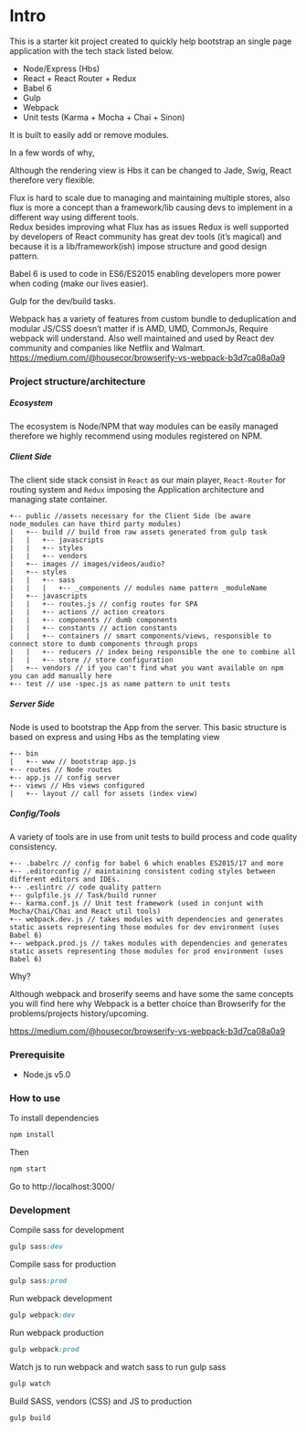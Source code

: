 Intro
======================

This is a starter kit project created to quickly help bootstrap an single page application with the tech stack listed below.

- Node/Express (Hbs)
- React + React Router + Redux
- Babel 6
- Gulp
- Webpack
- Unit tests (Karma + Mocha + Chai + Sinon)

It is built to easily add or remove modules.

In a few words of why,

Although the rendering view is Hbs it can be changed to Jade, Swig, React therefore very flexible.

Flux is hard to scale due to managing and maintaining multiple stores, also flux is more a concept than a framework/lib causing devs to implement in a different way using different tools. <br>
Redux besides improving what Flux has as issues Redux is well supported by developers of React community has great dev tools (it’s magical) and because it is a lib/framework(ish) impose structure and good design pattern.

Babel 6 is used to code in ES6/ES2015 enabling developers more power when coding (make our lives easier).

Gulp for the dev/build tasks.

Webpack has a variety of features from custom bundle to deduplication and modular JS/CSS doesn’t matter if is AMD, UMD, CommonJs, Require webpack will understand.
Also well maintained and used by React dev community and companies like Netflix and Walmart.
https://medium.com/@housecor/browserify-vs-webpack-b3d7ca08a0a9

### Project structure/architecture

##### Ecosystem

The ecosystem is Node/NPM that way modules can be easily managed therefore we highly recommend using modules registered on NPM.

##### Client Side

The client side stack consist in `React` as our main player, `React-Router` for routing system and `Redux` imposing the Application architecture and managing state container.

```
+-- public //assets necessary for the Client Side (be aware node_modules can have third party modules)
|   +-- build // build from raw assets generated from gulp task
|   |	+-- javascripts
|   |	+-- styles
|   |	+-- vendors
|   +-- images // images/videos/audio?
|   +-- styles
|   |	+-- sass
|   |	|	+-- _components // modules name pattern _moduleName
|   +-- javascripts
|   |	+-- routes.js // config routes for SPA
|   |	+-- actions // action creators
|   |	+-- components // dumb components
|   |	+-- constants // action constants
|   |	+-- containers // smart components/views, responsible to connect store to dumb components through props
|   |	+-- reducers // index being responsible the one to combine all
|   |	+-- store // store configuration
|   +-- vendors // if you can't find what you want available on npm you can add manually here
+-- test // use -spec.js as name pattern to unit tests
```

##### Server Side

Node is used to bootstrap the App from the server. This basic structure is based on express and using Hbs as the templating view

```
+-- bin
|   +-- www // bootstrap app.js
+-- routes // Node routes
+-- app.js // config server
+-- views // Hbs views configured 
|   +-- layout // call for assets (index view)
```

##### Config/Tools

A variety of tools are in use from unit tests to build process and code quality consistency.

```
+-- .babelrc // config for babel 6 which enables ES2015/17 and more
+-- .editorconfig // maintaining consistent coding styles between different editors and IDEs.
+-- .eslintrc // code quality pattern
+-- gulpfile.js // Task/build runner
+-- karma.conf.js // Unit test framework (used in conjunt with Mocha/Chai/Chai and React util tools)
+-- webpack.dev.js // takes modules with dependencies and generates static assets representing those modules for dev environment (uses Babel 6)
+-- webpack.prod.js // takes modules with dependencies and generates static assets representing those modules for prod environment (uses Babel 6)
```

Why?

Although webpack and broserify seems and have some the same concepts you will find here why Webpack is a better choice than Browserify for the problems/projects history/upcoming.

https://medium.com/@housecor/browserify-vs-webpack-b3d7ca08a0a9

### Prerequisite

- Node.js v5.0

### How to use

To install dependencies

```ruby
npm install
```

Then

```ruby
npm start
```

Go to http://localhost:3000/

### Development

Compile sass for development

```ruby
gulp sass:dev
```

Compile sass for production

```ruby
gulp sass:prod
```

Run webpack development

```ruby
gulp webpack:dev
```

Run webpack production

```ruby
gulp webpack:prod
```

Watch js to run webpack and watch sass to run gulp sass

```ruby
gulp watch
```

Build SASS, vendors (CSS) and JS to production

```ruby
gulp build
```

